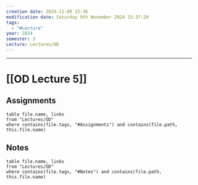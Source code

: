 ```yaml
---
creation date: 2024-11-09 15:36
modification date: Saturday 9th November 2024 15:37:20
tags:
  - "#Lecture"
year: 2024
semester: 3
Lecture: Lectures/OD
---
```

---
# [[OD Lecture 5]]


## Assignments

```dataview
table file.name, links
from "Lectures/OD"
where contains(file.tags, "#Assignments") and contains(file.path, this.file.name)
```

## Notes


 ```dataview
table file.name, links
from "Lectures/OD"
where contains(file.tags, "#Notes") and contains(file.path, this.file.name)
```



